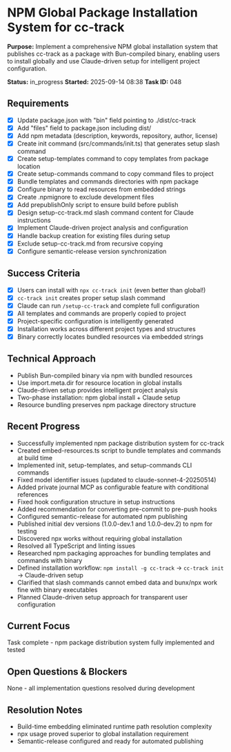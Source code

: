 # NPM Global Package Installation System for cc-track

**Purpose:** Implement a comprehensive NPM global installation system that publishes cc-track as a package with Bun-compiled binary, enabling users to install globally and use Claude-driven setup for intelligent project configuration.

**Status:** in_progress
**Started:** 2025-09-14 08:38
**Task ID:** 048

## Requirements
- [x] Update package.json with "bin" field pointing to ./dist/cc-track
- [x] Add "files" field to package.json including dist/
- [x] Add npm metadata (description, keywords, repository, author, license)
- [x] Create init command (src/commands/init.ts) that generates setup slash command
- [x] Create setup-templates command to copy templates from package location
- [x] Create setup-commands command to copy command files to project
- [x] Bundle templates and commands directories with npm package
- [x] Configure binary to read resources from embedded strings
- [x] Create .npmignore to exclude development files
- [x] Add prepublishOnly script to ensure build before publish
- [x] Design setup-cc-track.md slash command content for Claude instructions
- [x] Implement Claude-driven project analysis and configuration
- [x] Handle backup creation for existing files during setup
- [x] Exclude setup-cc-track.md from recursive copying
- [x] Configure semantic-release version synchronization

## Success Criteria
- [x] Users can install with `npx cc-track init` (even better than global!)
- [x] `cc-track init` creates proper setup slash command
- [x] Claude can run `/setup-cc-track` and complete full configuration
- [x] All templates and commands are properly copied to project
- [x] Project-specific configuration is intelligently generated
- [x] Installation works across different project types and structures
- [x] Binary correctly locates bundled resources via embedded strings

## Technical Approach
- Publish Bun-compiled binary via npm with bundled resources
- Use import.meta.dir for resource location in global installs
- Claude-driven setup provides intelligent project analysis
- Two-phase installation: npm global install + Claude setup
- Resource bundling preserves npm package directory structure

## Recent Progress
- Successfully implemented npm package distribution system for cc-track
- Created embed-resources.ts script to bundle templates and commands at build time
- Implemented init, setup-templates, and setup-commands CLI commands
- Fixed model identifier issues (updated to claude-sonnet-4-20250514)
- Added private journal MCP as configurable feature with conditional references
- Fixed hook configuration structure in setup instructions
- Added recommendation for converting pre-commit to pre-push hooks
- Configured semantic-release for automated npm publishing
- Published initial dev versions (1.0.0-dev.1 and 1.0.0-dev.2) to npm for testing
- Discovered npx works without requiring global installation
- Resolved all TypeScript and linting issues
- Researched npm packaging approaches for bundling templates and commands with binary
- Defined installation workflow: `npm install -g cc-track` → `cc-track init` → Claude-driven setup
- Clarified that slash commands cannot embed data and bunx/npx work fine with binary executables
- Planned Claude-driven setup approach for transparent user configuration

## Current Focus
Task complete - npm package distribution system fully implemented and tested

## Open Questions & Blockers
None - all implementation questions resolved during development

## Resolution Notes
- Build-time embedding eliminated runtime path resolution complexity
- npx usage proved superior to global installation requirement
- Semantic-release configured and ready for automated publishing

<!-- github_issue: 37 -->
<!-- github_url: https://github.com/cahaseler/cc-track/issues/37 -->
<!-- issue_branch: 37-npm-global-package-installation-system-for-cc-track -->